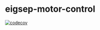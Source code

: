 # eigsep-motor-control

[![codecov](https://codecov.io/gh/EIGSEP/eigsep-motor-control/graph/badge.svg?token=S8tg2mkGwx)](https://codecov.io/gh/EIGSEP/eigsep-motor-control)
